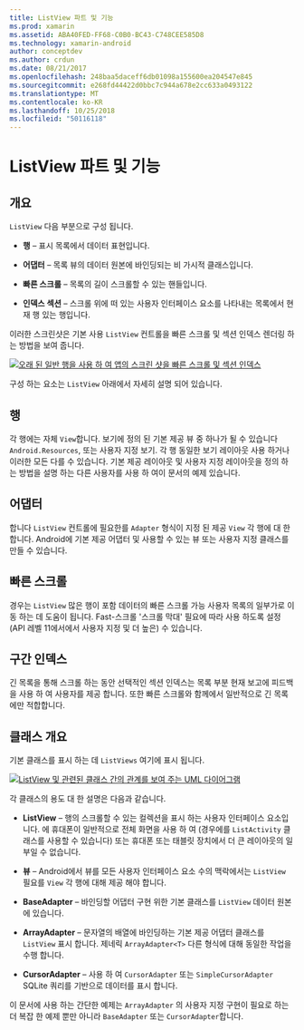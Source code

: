 ```yaml
---
title: ListView 파트 및 기능
ms.prod: xamarin
ms.assetid: ABA40FED-FF68-C0B0-BC43-C748CEE585D8
ms.technology: xamarin-android
author: conceptdev
ms.author: crdun
ms.date: 08/21/2017
ms.openlocfilehash: 248baa5daceff6db01098a155600ea204547e845
ms.sourcegitcommit: e268fd44422d0bbc7c944a678e2cc633a0493122
ms.translationtype: MT
ms.contentlocale: ko-KR
ms.lasthandoff: 10/25/2018
ms.locfileid: "50116118"
---
```

# <a name="listview-parts-and-functionality"></a>ListView 파트 및 기능


## <a name="overview"></a>개요

`ListView` 다음 부분으로 구성 됩니다.

- **행** &ndash; 표시 목록에서 데이터 표현입니다.

- **어댑터** &ndash; 목록 뷰의 데이터 원본에 바인딩되는 비 가시적 클래스입니다.

- **빠른 스크롤** &ndash; 목록의 길이 스크롤할 수 있는 핸들입니다.

- **인덱스 섹션** &ndash; 스크롤 위에 떠 있는 사용자 인터페이스 요소를 나타내는 목록에서 현재 행 있는 행입니다.

이러한 스크린샷은 기본 사용 `ListView` 컨트롤을 빠른 스크롤 및 섹션 인덱스 렌더링 하는 방법을 보여 줍니다.

[![오래 된 일반 행을 사용 하 여 앱의 스크린 샷을 빠른 스크롤 및 섹션 인덱스](parts-and-functionality-images/listviewparts.png)](parts-and-functionality-images/listviewparts.png#lightbox)

구성 하는 요소는 `ListView` 아래에서 자세히 설명 되어 있습니다.


## <a name="rows"></a>행

각 행에는 자체 `View`합니다. 보기에 정의 된 기본 제공 뷰 중 하나가 될 수 있습니다 `Android.Resources`, 또는 사용자 지정 보기. 각 행 동일한 보기 레이아웃 사용 하거나 이러한 모든 다를 수 있습니다. 기본 제공 레이아웃 및 사용자 지정 레이아웃을 정의 하는 방법을 설명 하는 다른 사용자를 사용 하 여이 문서의 예제 있습니다.


## <a name="adapter"></a>어댑터

합니다 `ListView` 컨트롤에 필요한를 `Adapter` 형식이 지정 된 제공 `View` 각 행에 대 한 합니다. Android에 기본 제공 어댑터 및 사용할 수 있는 뷰 또는 사용자 지정 클래스를 만들 수 있습니다.


## <a name="fast-scrolling"></a>빠른 스크롤

경우는 `ListView` 많은 행이 포함 데이터의 빠른 스크롤 가능 사용자 목록의 일부가로 이동 하는 데 도움이 됩니다. Fast-스크롤 '스크롤 막대' 필요에 따라 사용 하도록 설정 (API 레벨 11에서에서 사용자 지정 및 더 높은) 수 있습니다.


## <a name="section-index"></a>구간 인덱스

긴 목록을 통해 스크롤 하는 동안 선택적인 섹션 인덱스는 목록 부분 현재 보고에 피드백을 사용 하 여 사용자를 제공 합니다. 또한 빠른 스크롤와 함께에서 일반적으로 긴 목록에만 적합합니다.


## <a name="classes-overview"></a>클래스 개요

기본 클래스를 표시 하는 데 `ListViews` 여기에 표시 됩니다.

[![ListView 및 관련된 클래스 간의 관계를 보여 주는 UML 다이어그램](parts-and-functionality-images/image2.png)](parts-and-functionality-images/image2.png#lightbox)

각 클래스의 용도 대 한 설명은 다음과 같습니다.

- **ListView** &ndash; 행의 스크롤할 수 있는 컬렉션을 표시 하는 사용자 인터페이스 요소입니다. 에 휴대폰이 일반적으로 전체 화면을 사용 하 여 (경우에를 `ListActivity` 클래스를 사용할 수 있습니다) 또는 휴대폰 또는 태블릿 장치에서 더 큰 레이아웃의 일부일 수 없습니다.

- **뷰** &ndash; Android에서 뷰를 모든 사용자 인터페이스 요소 수의 맥락에서는 `ListView` 필요를 `View` 각 행에 대해 제공 해야 합니다.

- **BaseAdapter** &ndash; 바인딩할 어댑터 구현 위한 기본 클래스를 `ListView` 데이터 원본에 있습니다.

- **ArrayAdapter** &ndash; 문자열의 배열에 바인딩하는 기본 제공 어댑터 클래스를 `ListView` 표시 합니다. 제네릭 `ArrayAdapter<T>` 다른 형식에 대해 동일한 작업을 수행 합니다.

- **CursorAdapter** &ndash; 사용 하 여 `CursorAdapter` 또는 `SimpleCursorAdapter` SQLite 쿼리를 기반으로 데이터를 표시 합니다.

이 문서에 사용 하는 간단한 예제는 `ArrayAdapter` 의 사용자 지정 구현이 필요로 하는 더 복잡 한 예제 뿐만 아니라 `BaseAdapter` 또는 `CursorAdapter`합니다.

